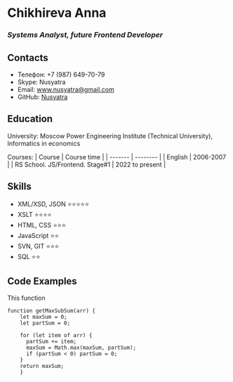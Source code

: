 # Chikhireva Anna

### *Systems Analyst, future Frontend Developer*

## Contacts

* Телефон: +7 (987) 649-70-79
* Skype: Nusyatra
* Email: www.nusyatra@gmail.com
* GitHub: [Nusyatra](https://github.com/Nusyatra)

## Education

University: Moscow Power Engineering Institute (Technical University), Informatics in economics

Courses: 
| Course  | Course time   |
| ------- | -------- |
| English   | 2006-2007    |
| RS School. JS/Frontend. Stage#1   | 2022 to present    |

## Skills
* XML/XSD, JSON :star::star::star::star::star:
* XSLT :star::star::star::star:
* HTML, CSS :star::star::star:
* JavaScript :star::star:
* SVN, GIT :star::star::star:
* SQL :star::star:


## Code Examples
This function 
```
function getMaxSubSum(arr) {
    let maxSum = 0;
    let partSum = 0;

    for (let item of arr) { 
      partSum += item; 
      maxSum = Math.max(maxSum, partSum); 
      if (partSum < 0) partSum = 0;
    }
    return maxSum;
    }
```



